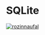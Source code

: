 # SQLite

[![rozinnaufal](https://circleci.com/gh/rozinnaufal/SQLite.svg?style=svg)](https://circleci.com/gh/rozinnaufal/SQLite)
